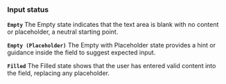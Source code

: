 ### Input status

**`Empty`** The Empty state indicates that the text area is blank with no content or placeholder, a neutral starting point.

**`Empty (Placeholder)`** The Empty with Placeholder state provides a hint or guidance inside the field to suggest expected input.

**`Filled`** The Filled state shows that the user has entered valid content into the field, replacing any placeholder.